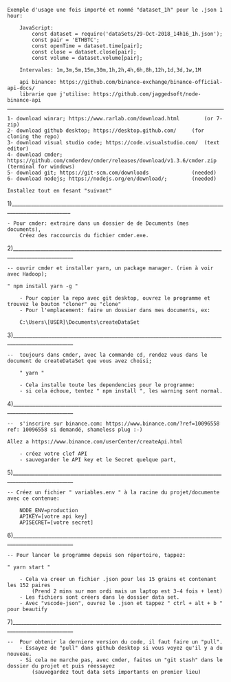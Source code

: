 
	Exemple d'usage une fois importé et nommé "dataset_1h" pour le .json 1 hour:

		JavaScript:
			const dataset = require('dataSets/29-Oct-2018_14h16_1h.json');
			const pair = 'ETHBTC';
			const openTime = dataset.time[pair];
			const close = dataset.close[pair];
			const volume = dataset.volume[pair];

		Intervales: 1m,3m,5m,15m,30m,1h,2h,4h,6h,8h,12h,1d,3d,1w,1M

		api binance: https://github.com/binance-exchange/binance-official-api-docs/
		librarie que j'utilise: https://github.com/jaggedsoft/node-binance-api

____________________________________________________________________________________________________


	1- download winrar; https://www.rarlab.com/download.html    	(or 7-zip)
	2- download github desktop; https://desktop.github.com/		(for cloning the repo)
	3- download visual studio code; https://code.visualstudio.com/ 	(text editor)
	4- download cmder; https://github.com/cmderdev/cmder/releases/download/v1.3.6/cmder.zip	(terminal for windows)
	5- download git; https://git-scm.com/downloads	    		(needed)
	6- download nodejs; https://nodejs.org/en/download/;	 	(needed)

	Installez tout en fesant "suivant"

1)____________________________________________________________________________________________________

	- Pour cmder: extraire dans un dossier de de Documents (mes documents),
		Créez des raccourcis du fichier cmder.exe.
		
2)____________________________________________________________________________________________________

	-- ouvrir cmder et installer yarn, un package manager. (rien à voir avec Hadoop);

	" npm install yarn -g "

		- Pour copier la repo avec git desktop, ouvrez le programme et trouvez le bouton "cloner" ou "clone"
		- Pour l'emplacement: faire un dossier dans mes documents, ex:

		C:\Users\[USER]\Documents\createDataSet

3)____________________________________________________________________________________________________

	-- 	toujours dans cmder, avec la commande cd, rendez vous dans le document de createDataSet que vous avez choisi;

		" ­yarn "

		- Cela installe toute les dependencies pour le programme:
		- si cela échoue, tentez " npm install ", les warning sont normal.

4)____________________________________________________________________________________________________

	--  s'inscrire sur binance.com: https://www.binance.com/?ref=10096558  ref: 10096558 si demandé, shameless plug :-)

	Allez a https://www.binance.com/userCenter/createApi.html

		- créez votre clef API
		- sauvegarder le API key et le Secret quelque part,

5)____________________________________________________________________________________________________

	-- Créez un fichier " variables.env " à la racine du projet/documente avec ce contenue:

		NODE_ENV=production
		APIKEY=[votre api key]
		APISECRET=[votre secret]

6)____________________________________________________________________________________________________

	-- Pour lancer le programme depuis son répertoire, tappez:

	" yarn start "

		- Cela va creer un fichier .json pour les 15 grains et contenant les 152 paires
			(Prend 2 mins sur mon ordi mais un laptop est 3-4 fois + lent)
		- Les fichiers sont créers dans le dossier data set.
		- Avec "vscode-json", ouvrez le .json et tappez " ctrl + alt + b " pour beautify

7)____________________________________________________________________________________________________

	--	Pour obtenir la derniere version du code, il faut faire un "pull".
		- Essayez de "pull" dans github desktop si vous voyez qu'il y a du nouveau.
		- Si cela ne marche pas, avec cmder, faites un "git stash" dans le dossier du projet et puis réessayez
			(sauvegardez tout data sets importants en premier lieu)
